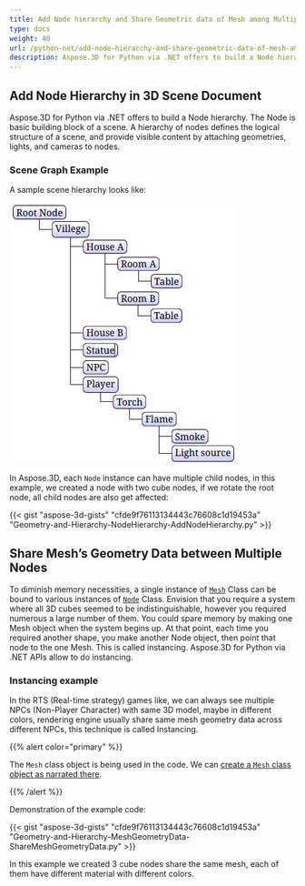 ```yaml
---
title: Add Node hierarchy and Share Geometric data of Mesh among Multiple Nodes of 3D Scene
type: docs
weight: 40
url: /python-net/add-node-hierarchy-and-share-geometric-data-of-mesh-among-multiple-nodes-of-3d-scene/
description: Aspose.3D for Python via .NET offers to build a Node hierarchy. The Node is basic building block of a scene. A hierarchy of nodes defines the logical structure of a scene, and provide visible content by attaching geometries, lights, and cameras to nodes.
---
```


## **Add Node Hierarchy in 3D Scene Document**
Aspose.3D for Python via .NET offers to build a Node hierarchy. The Node is basic building block of a scene. A hierarchy of nodes defines the logical structure of a scene, and provide visible content by attaching geometries, lights, and cameras to nodes.
### **Scene Graph Example**
A sample scene hierarchy looks like:

![todo:image_alt_text](add-node-hierarchy-and-share-geometric-data-of-mesh-among-multiple-nodes-of-3d-scene_1.png)

In Aspose.3D, each `Node` instance can have multiple child nodes, in this example, we created a node with two cube nodes, if we rotate the root node, all child nodes are also get affected:

{{< gist "aspose-3d-gists" "cfde9f76113134443c76608c1d19453a" "Geometry-and-Hierarchy-NodeHierarchy-AddNodeHierarchy.py" >}}
## **Share Mesh’s Geometry Data between Multiple Nodes**
To diminish memory necessities, a single instance of [`Mesh`](https://reference.aspose.com/3d/net/aspose.threed.entities/mesh) Class can be bound to various instances of [`Node`](https://reference.aspose.com/3d/net/aspose.threed/node) Class. Envision that you require a system where all 3D cubes seemed to be indistinguishable, however you required numerous a large number of them. You could spare memory by making one Mesh object when the system begins up. At that point, each time you required another shape, you make another Node object, then point that node to the one Mesh. This is called instancing. Aspose.3D for Python via .NET APIs allow to do instancing.
### **Instancing example**
In the RTS (Real-time strategy) games like, we can always see multiple NPCs (Non-Player Character) with same 3D model, maybe in different colors, rendering engine usually share same mesh geometry data across different NPCs, this technique is called Instancing.

{{% alert color="primary" %}}

The `Mesh` class object is being used in the code. We can [create a `Mesh` class object as narrated there](/3d/python-net/create-3d-mesh-and-scene/).

{{% /alert %}}

Demonstration of the example code:

{{< gist "aspose-3d-gists" "cfde9f76113134443c76608c1d19453a" "Geometry-and-Hierarchy-MeshGeometryData-ShareMeshGeometryData.py" >}}

In this example we created 3 cube nodes share the same mesh, each of them have different material with different colors.
